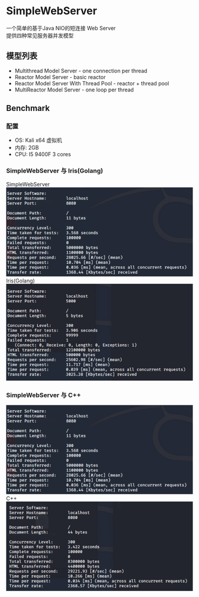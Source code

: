 # SimpleWebServer
一个简单的基于Java NIO的短连接 Web Server  
提供四种常见服务器并发模型
## 模型列表
* Multithread Model Server - one connection per thread
* Reactor Model Server - basic reactor
* Reactor Model Server With Thread Pool - reactor + thread pool
* MultiReactor Model Server - one loop per thread
## Benchmark
### 配置
* OS:     Kali x64 虚拟机
* 内存:   2GB
* CPU:    I5 9400F 3 cores
### SimpleWebServer 与 Iris(Golang)
SimpleWebServer
![SimpleWebServer](/img/SimpleWebServer.png)
Iris(Golang)
![Golang](/img/Golang.png)
### SimpleWebServer 与 C++
![SimpleWebServer](/img/SimpleWebServer.png)
C++
![CPP](/img/CPP.png)